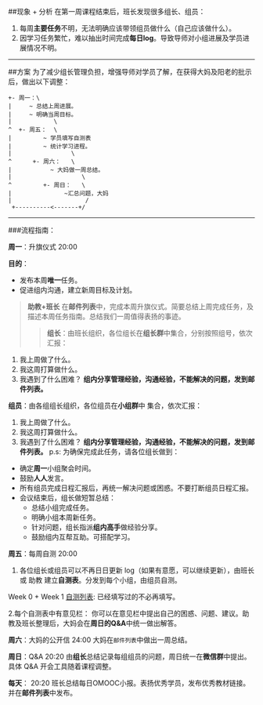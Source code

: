 ##现象 + 分析
在第一周课程结束后，班长发现很多组长、组员：
1. 每周**主要任务**不明，无法明确应该带领组员做什么（自己应该做什么）。
2. 因学习任务繁忙，难以抽出时间完成**每日log**。导致导师对小组进展及学员进展情况不明。 
---
##方案
为了减少组长管理负担，增强导师对学员了解，在获得大妈及阳老的批示后，做出以下调整：

    +- 周一：\
    |     ~ 总结上周进展。
    |     ~ 明确当周目标。
    |            \
    ^  +- 周五：  \
    |         ~ 学员填写自测表
    |         ~ 统计学习进程。
    |                 \
    ^      +- 周六：   \
    |           ~ 大妈做一周总结。
    |                    \
    ^         +- 周日：   \
    |               ~汇总问题，大妈
    |                     /
     +----------<-------+/

     




-----
###流程指南：

**周一**：升旗仪式  20:00

**目的**：
* 发布本周**唯一**任务。
* 促进组内沟通，建立新周目标及计划。

 >**助教+班长** 在**邮件列表**中，完成本周升旗仪式。简要总结上周完成任务，及描述本周任务指南。总结我们一周值得表扬的事迹。
>> **组长**：由班长组织，各位组长在**组长群**中集合，分别按照组号，依次汇报：
 1. 我上周做了什么。
 2. 我这周打算做什么。
 3. 我遇到了什么困难？
**组内分享管理经验，沟通经验，不能解决的问题，发到邮件列表。**

 >>> 
  **组员**：由各组组长组织，各位组员在**小组群**中 集合，依次汇报：
 1. 我上周做了什么。
 2. 我这周打算做什么。
 3. 我遇到了什么困难？
**组内分享管理经验，沟通经验，不能解决的问题，发到邮件列表。**
p.s: 为确保完成此任务，请各位组长做到：
   * 确定**周一**小组聚会时间。
   * 鼓励**人人**发言。
   * 所有组员完成日程汇报后，再统一解决问题或困惑。不要打断组员日程汇报。
   * 会议结束后，组长做短暂总结：
       * 总结小组完成任务。
       * 明确小组本周新任务。
       * 针对问题，组长指派**组内高手**做经验分享。
       * 鼓励组内互帮互助。可搭配学习。
   


**周五**：每周自测 20:00
1. 各位组长或组员可以不再日日更新 log（如果有意愿，可以继续更新），由班长 或 助教 建立**自测表**。分发到每个小组，由组员自测。

Week 0 + Week 1 [自测列表](https://jinshuju.net/f/feVfTr): 已经填写过的不必再填写。

2.每个自测表中有意见栏：
你可以在意见栏中提出自己的困惑、问题、建议。助教及班长整理后，大妈会在**周日的Q&A**中统一做出解答。


**周六**：大妈的公开信 24:00
大妈在`邮件列表`中做出一周总结。

**周日**：Q&A 20:20
由**组长**总结记录每组组员的问题，周日统一在**微信群**中提出。具体 Q&A 开会工具随着课程调整。

**每天**：  20:20
班长总结每日OMOOC小报。表扬优秀学员，发布优秀教材链接。并在**邮件列表**中发布。
